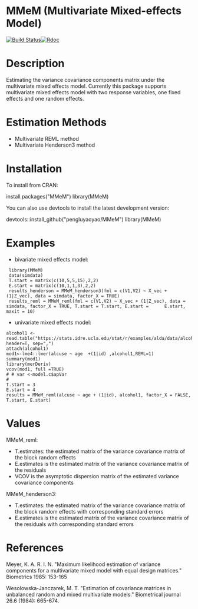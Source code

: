 # MMeM (Multivariate Mixed-effects Model) 
[![Build Status](https://travis-ci.org/pengluyaoyao/MMeM.svg?branch=master)](https://travis-ci.org/pengluyaoyao/MMeM)[![Rdoc](http://www.rdocumentation.org/badges/version/MMeM)](http://www.rdocumentation.org/packages/MMeM) 

# Description

Estimating the variance covariance components matrix under the multivariate mixed effects model. Currently this package supports multivariate mixed effects model with two response variables, one fixed effects and one random effects.

# Estimation Methods

- Multivariate REML method  
- Multivariate Henderson3 method

# Installation
To install from CRAN:

install.packages("MMeM")
library(MMeM)

You can also use devtools to install the latest development version:

devtools::install_github("pengluyaoyao/MMeM")
library(MMeM)

# Examples

- bivariate mixed effects model:

```
 library(MMeM)
 data(simdata)
 T.start = matrix(c(10,5,5,15),2,2)
 E.start = matrix(c(10,1,1,3),2,2)
 results_henderson = MMeM_henderson3(fml = c(V1,V2) ~ X_vec + (1|Z_vec), data = simdata, factor_X = TRUE)
 results_reml = MMeM_reml(fml = c(V1,V2) ~ X_vec + (1|Z_vec), data = simdata, factor_X = TRUE, T.start = T.start, E.start =      E.start, maxit = 10)
```
- univariate mixed effects model:
```
alcohol1 <- read.table("https://stats.idre.ucla.edu/stat/r/examples/alda/data/alcohol1_pp.txt", header=T, sep=",")
attach(alcohol1)
mod1<-lme4::lmer(alcuse ~ age  +(1|id) ,alcohol1,REML=1)
summary(mod1)
library(merDeriv)
vcov(mod1, full =TRUE)
# # var <-model.c$apVar
#
T.start = 3
E.start = 4
results = MMeM_reml(alcuse ~ age + (1|id), alcohol1, factor_X = FALSE, T.start, E.start)
```
# Values
MMeM_reml: 
- T.estimates: the estimated matrix of the variance covariance matrix of the block random effects 
- E.estimates is the estimated matrix of the variance covariance matrix of the residuals 
- VCOV is the asymptotic dispersion matrix of the estimated variance covariance components

MMeM_henderson3: 
- T.estimates: the estimated matrix of the variance covariance matrix of the block random effects with corresponding standard errors
- E.estimates is the estimated matrix of the variance covariance matrix of the residuals with corresponding standard errors


# References

Meyer, K. A. R. I. N. "Maximum likelihood estimation of variance components for a multivariate mixed model with equal design matrices." Biometrics 1985: 153-165

Wesolowska‐Janczarek, M. T. "Estimation of covariance matrices in unbalanced random and mixed multivariate models." Biometrical journal 26.6 (1984): 665-674.

